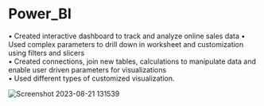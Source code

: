 # Power_BI
• Created interactive dashboard to track and analyze online sales data 
• Used complex parameters to drill down in worksheet and customization using filters and slicers  
• Created connections, join new tables, calculations to manipulate data and enable user driven parameters for visualizations  
• Used different types of customized visualization.


![Screenshot 2023-08-21 131539](https://github.com/sak23github/Power_BI/assets/100400508/307b455d-9f09-4ff3-b4f3-103fcb1ade95)


